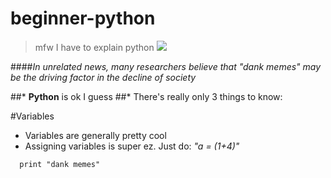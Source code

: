 # beginner-python

>mfw I have to explain python ![](http://i0.kym-cdn.com/entries/icons/original/000/018/433/eaZrosc.png)

####_In unrelated news, many researchers believe that "dank memes" may be the driving factor in the decline of society_

##* **Python** is ok I guess
##* There's really only 3 things to know:

#Variables
* Variables are generally pretty cool
* Assigning variables is super ez. Just do:
_"a = (1+4)"_






```while 1 == 1:
  print "dank memes"
```
